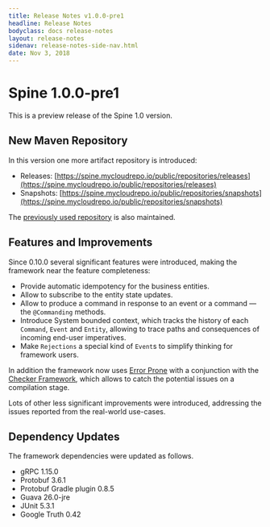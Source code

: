 ```yaml
---
title: Release Notes v1.0.0-pre1
headline: Release Notes
bodyclass: docs release-notes
layout: release-notes
sidenav: release-notes-side-nav.html
date: Nov 3, 2018
---
```


# Spine 1.0.0-pre1

<p class="lead">This is a preview release of the Spine 1.0 version.</p>

## New Maven Repository

In this version one more artifact repository is introduced:

- Releases: [https://spine.mycloudrepo.io/public/repositories/releases](https://spine.mycloudrepo.io/public/repositories/releases)
- Snapshots: [https://spine.mycloudrepo.io/public/repositories/snapshots](https://spine.mycloudrepo.io/public/repositories/snapshots)

The [previously used repository](https://maven.teamdev.com/repository/spine/) is also maintained.

## Features and Improvements

Since 0.10.0 several significant features were introduced, making the framework near the 
feature completeness:

- Provide automatic idempotency for the business entities.
- Allow to subscribe to the entity state updates.
- Allow to produce a command in response to an event or a command — the `@Commanding` methods.
- Introduce System bounded context, which tracks the history of each `Command`, `Event` 
and `Entity`, allowing to trace paths and consequences of incoming end-user imperatives.
- Make `Rejections` a special kind of `Event`s to simplify thinking for framework users.

In addition the framework now uses [Error Prone](https://errorprone.info/) with a conjunction 
with the [Checker Framework](https://checkerframework.org/), which allows to catch the potential 
issues on a compilation stage.

Lots of other less significant improvements were introduced, addressing the issues reported 
from the real-world use-cases.

## Dependency Updates

The framework dependencies were updated as follows.

- gRPC 1.15.0
- Protobuf 3.6.1
- Protobuf Gradle plugin 0.8.5
- Guava 26.0-jre
- JUnit 5.3.1
- Google Truth 0.42

